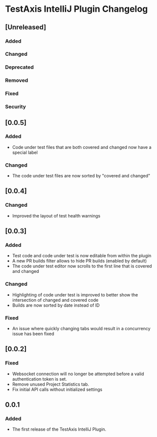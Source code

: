 <!-- Keep a Changelog guide -> https://keepachangelog.com -->

# TestAxis IntelliJ Plugin Changelog

## [Unreleased]
### Added

### Changed

### Deprecated

### Removed

### Fixed

### Security
## [0.0.5]

### Added
- Code under test files that are both covered and changed now have a special label 

### Changed
- The code under test files are now sorted by "covered and changed"

## [0.0.4]

### Changed
- Improved the layout of test health warnings

## [0.0.3]
### Added
- Test code and code under test is now editable from within the plugin
- A new PR builds filter allows to hide PR builds (enabled by default)
- The code under test editor now scrolls to the first line that is covered and changed

### Changed
- Highlighting of code under test is improved to better show the intersection of changed and covered code
- Builds are now sorted by date instead of ID

### Fixed
- An issue where quickly changing tabs would result in a concurrency issue has been fixed

## [0.0.2]
### Fixed
- Websocket connection will no longer be attempted before a valid authentication token is set.
- Remove unused Project Statistics tab.
- Fix initial API calls without initialized settings

## 0.0.1
### Added
- The first release of the TestAxis IntelliJ Plugin.
